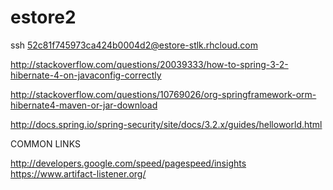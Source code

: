 estore2
=======

ssh 52c81f745973ca424b0004d2@estore-stlk.rhcloud.com

http://stackoverflow.com/questions/20039333/how-to-spring-3-2-hibernate-4-on-javaconfig-correctly

http://stackoverflow.com/questions/10769026/org-springframework-orm-hibernate4-maven-or-jar-download

http://docs.spring.io/spring-security/site/docs/3.2.x/guides/helloworld.html

COMMON LINKS

http://developers.google.com/speed/pagespeed/insights
https://www.artifact-listener.org/